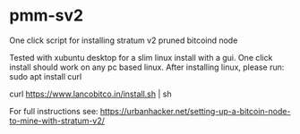 # pmm-sv2
One click script for installing stratum v2 pruned bitcoind node

Tested with xubuntu desktop for a slim linux install with a gui.  One click install should work on any pc based linux.
After installing linux, please run:
sudo apt install curl

curl https://www.lancobitco.in/install.sh | sh


For full instructions see:
https://urbanhacker.net/setting-up-a-bitcoin-node-to-mine-with-stratum-v2/

